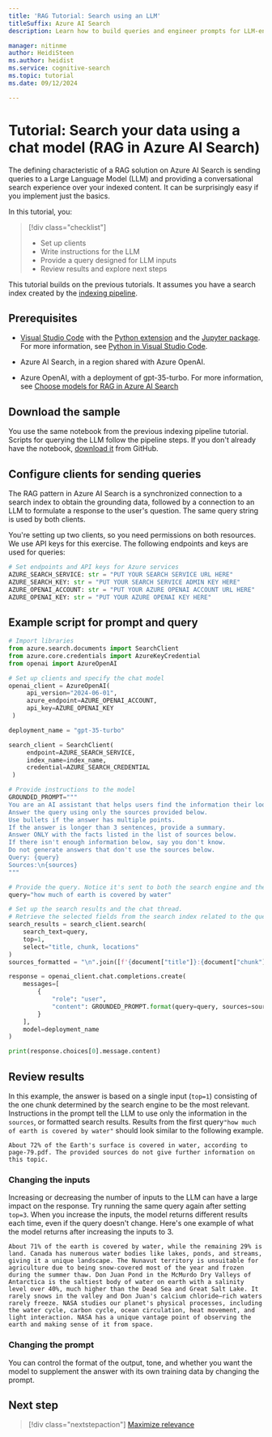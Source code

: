 ```yaml
---
title: 'RAG Tutorial: Search using an LLM'
titleSuffix: Azure AI Search
description: Learn how to build queries and engineer prompts for LLM-enabled search on Azure AI Search. Queries used in generative search provide the inputs to an LLM chat engine.

manager: nitinme
author: HeidiSteen
ms.author: heidist
ms.service: cognitive-search
ms.topic: tutorial
ms.date: 09/12/2024

---
```


# Tutorial: Search your data using a chat model (RAG in Azure AI Search)

The defining characteristic of a RAG solution on Azure AI Search is sending queries to a Large Language Model (LLM) and providing a conversational search experience over your indexed content. It can be surprisingly easy if you implement just the basics.

In this tutorial, you:

> [!div class="checklist"]
> - Set up clients
> - Write instructions for the LLM
> - Provide a query designed for LLM inputs
> - Review results and explore next steps

This tutorial builds on the previous tutorials. It assumes you have a search index created by the [indexing pipeline](tutorial-rag-build-solution-pipeline.md).

## Prerequisites

- [Visual Studio Code](https://code.visualstudio.com/download) with the [Python extension](https://marketplace.visualstudio.com/items?itemName=ms-python.python) and the [Jupyter package](https://pypi.org/project/jupyter/). For more information, see [Python in Visual Studio Code](https://code.visualstudio.com/docs/languages/python).

- Azure AI Search, in a region shared with Azure OpenAI.

- Azure OpenAI, with a deployment of gpt-35-turbo. For more information, see [Choose models for RAG in Azure AI Search](tutorial-rag-build-solution-models.md)

## Download the sample

You use the same notebook from the previous indexing pipeline tutorial. Scripts for querying the LLM follow the pipeline steps. If you don't already have the notebook, [download it](https://github.com/Azure-Samples/azure-search-python-samples/blob/main/Tutorial-RAG/Tutorial-rag.ipynb) from GitHub.

## Configure clients for sending queries

The RAG pattern in Azure AI Search is a synchronized connection to a search index to obtain the grounding data, followed by a connection to an LLM to formulate a response to the user's question. The same query string is used by both clients.

You're setting up two clients, so you need permissions on both resources. We use API keys for this exercise. The following endpoints and keys are used for queries:

```python
# Set endpoints and API keys for Azure services
AZURE_SEARCH_SERVICE: str = "PUT YOUR SEARCH SERVICE URL HERE"
AZURE_SEARCH_KEY: str = "PUT YOUR SEARCH SERVICE ADMIN KEY HERE"
AZURE_OPENAI_ACCOUNT: str = "PUT YOUR AZURE OPENAI ACCOUNT URL HERE"
AZURE_OPENAI_KEY: str = "PUT YOUR AZURE OPENAI KEY HERE"
```

## Example script for prompt and query

```python
# Import libraries
from azure.search.documents import SearchClient
from azure.core.credentials import AzureKeyCredential
from openai import AzureOpenAI

# Set up clients and specify the chat model
openai_client = AzureOpenAI(
     api_version="2024-06-01",
     azure_endpoint=AZURE_OPENAI_ACCOUNT,
     api_key=AZURE_OPENAI_KEY
 )

deployment_name = "gpt-35-turbo"

search_client = SearchClient(
     endpoint=AZURE_SEARCH_SERVICE,
     index_name=index_name,
     credential=AZURE_SEARCH_CREDENTIAL
 )

# Provide instructions to the model
GROUNDED_PROMPT="""
You are an AI assistant that helps users find the information their looking for.
Answer the query using only the sources provided below.
Use bullets if the answer has multiple points.
If the answer is longer than 3 sentences, provide a summary.
Answer ONLY with the facts listed in the list of sources below.
If there isn't enough information below, say you don't know.
Do not generate answers that don't use the sources below.
Query: {query}
Sources:\n{sources}
"""

# Provide the query. Notice it's sent to both the search engine and the LLM.
query="how much of earth is covered by water"

# Set up the search results and the chat thread.
# Retrieve the selected fields from the search index related to the question.
search_results = search_client.search(
    search_text=query,
    top=1,
    select="title, chunk, locations"
)
sources_formatted = "\n".join([f'{document["title"]}:{document["chunk"]}:{document["locations"]}' for document in search_results])

response = openai_client.chat.completions.create(
    messages=[
        {
            "role": "user",
            "content": GROUNDED_PROMPT.format(query=query, sources=sources_formatted)
        }
    ],
    model=deployment_name
)

print(response.choices[0].message.content)
```

## Review results

In this example, the answer is based on a single input (`top=1`) consisting of the one chunk determined by the search engine to be the most relevant. Instructions in the prompt tell the LLM to use only the information in the `sources`, or formatted search results. Results from the first query`"how much of earth is covered by water"` should look similar to the following example.

```
About 72% of the Earth's surface is covered in water, according to page-79.pdf. The provided sources do not give further information on this topic.
```

### Changing the inputs

Increasing or decreasing the number of inputs to the LLM can have a large impact on the response. Try running the same query again after setting `top=3`. When you increase the inputs, the model returns different results each time, even if the query doesn't change. Here's one example of what the model returns after increasing the inputs to 3.

```
About 71% of the earth is covered by water, while the remaining 29% is land. Canada has numerous water bodies like lakes, ponds, and streams, giving it a unique landscape. The Nunavut territory is unsuitable for agriculture due to being snow-covered most of the year and frozen during the summer thaw. Don Juan Pond in the McMurdo Dry Valleys of Antarctica is the saltiest body of water on earth with a salinity level over 40%, much higher than the Dead Sea and Great Salt Lake. It rarely snows in the valley and Don Juan's calcium chloride–rich waters rarely freeze. NASA studies our planet's physical processes, including the water cycle, carbon cycle, ocean circulation, heat movement, and light interaction. NASA has a unique vantage point of observing the earth and making sense of it from space.
```

### Changing the prompt

You can control the format of the output, tone, and whether you want the model to supplement the answer with its own training data by changing the prompt. 

<!-- In this tutorial, learn how to send queries and prompts to a chat model for generative search.

Objective:

- Set up clients for chat model and search engine, set up a prompt, point the model to search results.

Key points:

- You can swap out models to see which one works best for your query. No reindexing or upstream modifications required.
- Basic query (takeaway is prompt, scoping to grounding data, calling two clients)
- Basic query is hybrid for the purposes of this tutorial
- Query parent-child, one index
- Query parent-child, two indexes
- Filters

Tasks:

- H2 Set up clients and configure access (to the chat model)
- H2 Query using text, with a filter
- H2 Query using vectors and text-to-vector conversion at query time (not sure what the code looks like for this)
- H2 Query parent-child two indexes (unclear how to do this, Carey said query on child, do a lookup query on parent) -->

<!-- 
## Old introduction

The queries that you create for a conversational search are built for prompts and the orchestration layer. The query response is fed into message prompts sent to an LLM like GPT.

In a RAG app, the query request needs to:

- Target searchable text (vector or nonvector) in the index
- Return the most relevant results
- Return any metadata necessary for citations or other client-side requirements

A query request also specifies relevance options, which can include:

- Scoring profile
- L2 semantic reranking
- Minimum thresholds

A query request can spin off multiple query executions that execute in parallel. A hybrid query can:

- do one or more vector searches
- do keyword search
- apply filters (including geospatial)

Multiple query results are merged and ranked and returned to the client as a single result set.

## Basic query for RAG

TBD

## Add relevance features

TBD

## Hybrid query with relevance features

TBD

## Customize results

Search results are passed in messages to the LLM. This section explains refining results.

### Increase or decrease quantity

Depending on the quota of your LLM, you might want to increase or decrease the amount of information passed in messages.

TBD

### Trim results based on minimum threshold

In preview APIs, you can set a "threshhold" query parameter to exlude results having low search scores. For more information about seeting this vector query parameter, see [Create a vector query](vector-search-how-to-query.md).

### Add or remove fields

Only fields marked as "retrievable" in the search index can appear in results. If a field you want isn't already retrievable, you must drop and rebuild the index to create the physical data structures for storing retrievable data. -->

## Next step

> [!div class="nextstepaction"]
> [Maximize relevance](tutorial-rag-build-solution-maximize-relevance.md)
